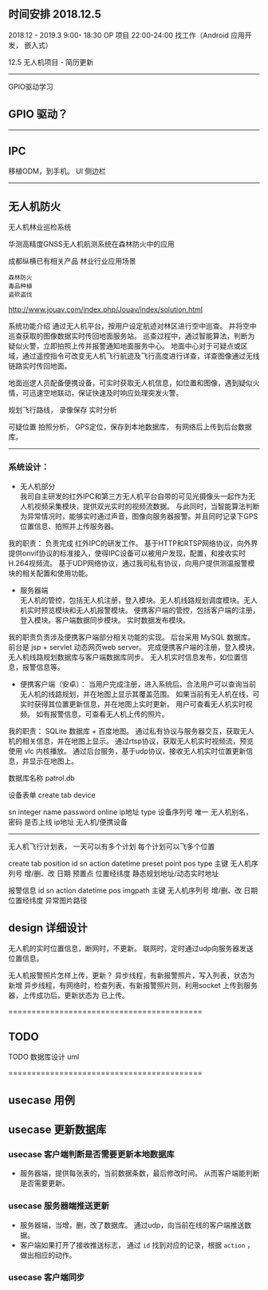 ## 时间安排 2018.12.5
2018.12 - 2019.3
9:00- 18:30 OP 项目
22:00-24:00 找工作（Android 应用开发， 嵌入式）


12.5 无人机项目 - 简历更新

---


GPIO驱动学习


## GPIO 驱动？

---

## IPC
移植ODM，到手机。
UI 侧边栏

---

## 无人机防火
无人机林业巡检系统

华测高精度GNSS无人机航测系统在森林防火中的应用

成都纵横已有相关产品
林业行业应用场景

    森林防火
    毒品种植
    盗砍盗伐

http://www.jouav.com/index.php/Jouav/index/solution.html

系统功能介绍
通过无人机平台，按用户设定航迹对林区进行空中巡查。
并将空中巡查获取的图像数据实时传回地面服务站。
巡查过程中，通过智能算法，判断为疑似火警，立即拍照上传并报警通知地面服务中心。
地面中心对于可疑点或区域，通过遥控指令可改变无人机飞行航迹及飞行高度进行详查，详查图像通过无线链路实时传回地面。

地面巡逻人员配备便携设备，可实时获取无人机信息，如位置和图像，遇到疑似火情，可迅速空地联动，保证快速及时响应处理突发火警。



规划飞行路线，
录像保存
实时分析

可疑位置 拍照分析， GPS定位，保存到本地数据库， 有网络后上传到后台数据库。

---

### 系统设计：


+ 无人机部分  
我司自主研发的红外IPC和第三方无人机平台自带的可见光摄像头一起作为无人机视频采集模块，提供双光实时的视频流数据。
与此同时，当智能算法判断为异常情况时，能够实时通过声音，图像向服务器报警。并且同时记录下GPS位置信息、拍照并上传服务器。

我的职责：
负责完成 红外IPC的研发工作。
基于HTTP和RTSP网络协议，向外界提供onvif协议的标准接入，使得IPC设备可以被用户发现，配置，和接收实时H.264视频流。
基于UDP网络协议，通过我司私有协议，向用户提供测温报警模块的相关配置和使用功能。


+ 服务器端  
无人机的管控，包括无人机注册，登入模块。无人机线路规划调度模块。无人机实时预览模块和无人机报警模块。
便携客户端的管控，包括客户端的注册，登入模块。客户端数据同步模块。 实时数据发布模块。

我的职责负责涉及便携客户端部分相关功能的实现。
后台采用 MySQL 数据库。 前台是 jsp + servlet 动态网页web server。
完成便携客户端的注册，登入模块。 无人机线路规划数据库与客户端数据库同步。 无人机实时信息发布，如位置信息，报警信息等。

+ 便携客户端（安卓）：
当用户完成注册，进入系统后。合法用户可以查询当前无人机的线路规划，并在地图上显示其覆盖范围。
如果当前有无人机在线，可实时获得其位置更新信息，并在地图上实时更新。
用户可查看无人机实时视频。
如有报警信息，可查看无人机上传的照片。

我的职责：
SQLite 数据库 + 百度地图。
通过私有协议与服务器交互，获取无人机的相关信息，并在地图上显示。
通过rtsp协议，获取无人机实时视频流，预览使用 vlc 内核播放。
通过后台服务，基于udp协议，接收无人机实时位置更新信息，并显示在地图上。


数据库名称 
patrol.db

设备表单
create tab device 

sn integer 			name 		  	password     online     ip地址 		type
设备序列号 唯一		无人机别名，		密码			是否上线     ip地址 		无人机/便携设备

---


无人机飞行计划表，
一天可以有多个计划
每个计划可以飞多个位置

create tab position
id 		sn   			action 		datetime	preset point		pos 			type
主键    无人机序列号 		增/删、改		日期			预置点 				位置经纬度       静态规划地址/动态实时地址


报警信息
id 		sn   			action		datetime			pos 			imgpath
主键 	无人机序列号 		增/删、改		日期					位置经纬度       异常图片路径


## design 详细设计
无人机的实时位置信息，断网时，不更新。 联网时，定时通过udp向服务器发送 位置信息。

无人机报警照片怎样上传，更新？ 
异步线程，有新报警照片，写入列表，状态为新增
异步线程，有网络时，检查列表，有新报警照片则，利用socket 上传到服务器，上传成功后，更新状态为 已上传。

==========================================

## TODO
TODO 数据库设计 uml

==========================================

## usecase 用例
## usecase 更新数据库

### usecase 客户端判断是否需要更新本地数据库
+ 服务器端，提供每张表的，当前数据条数，最后修改时间。 从而客户端能判断是否需要更新。


### usecase 服务器端推送更新
+ 服务器端，当增，删，改了数据库。 通过udp，向当前在线的客户端推送数据。
+ 客户端如果打开了接收推送标志， 通过 `id` 找到对应的记录，根据 `action` ，做出相应的动作。


### usecase 客户端同步

